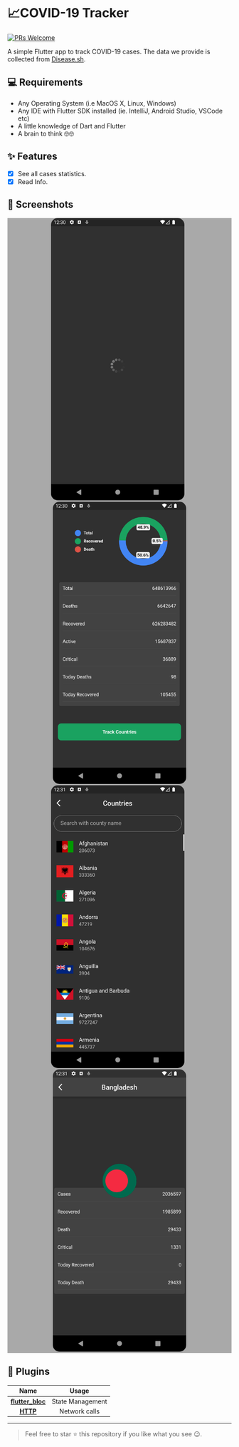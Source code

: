 # 📈COVID-19 Tracker 
[![PRs Welcome](https://img.shields.io/badge/PRs-welcome-brightgreen.svg?style=flat-square)](http://makeapullrequest.com)

A simple Flutter app to track COVID-19 cases.
The data we provide is collected from [Disease.sh](https://disease.sh/).



## 💻 Requirements
* Any Operating System (i.e MacOS X, Linux, Windows)
* Any IDE with Flutter SDK installed (ie. IntelliJ, Android Studio, VSCode etc)
* A little knowledge of Dart and Flutter
* A brain to think 🤓🤓

## ✨ Features
- [x] See all cases statistics.
- [x] Read Info.

## 📸 Screenshots
<div style="background-color:rgb(169,169,169); text-align:center">
<img src="images\Screenshot_1669964462.png" width="300" style="border-radius: 15px">
&nbsp;
<img src="images\Screenshot_1669964463.png" width="300" style="border-radius: 15px">
</div>


<div style="background-color:rgb(169,169,169); text-align:center">
<img src="images\Screenshot_1669964478.png" width="300" style="border-radius: 15px">
&nbsp;
<img src="images\Screenshot_1669964494.png" width="300" style="border-radius: 15px">
</div>

## 🔌 Plugins
| Name | Usage |
|:------:|:-------:|
|[**flutter_bloc**](https://pub.dev/packages/flutter_bloc)| State Management|
|[**HTTP**](https://pub.dev/packages/http)| Network calls|

***
> Feel free to star ⭐ this repository if you like what you see 😉.